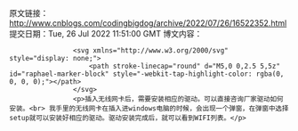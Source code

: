 原文链接：http://www.cnblogs.com/codingbigdog/archive/2022/07/26/16522352.html
提交日期：Tue, 26 Jul 2022 11:51:00 GMT
博文内容：

                    <svg xmlns="http://www.w3.org/2000/svg" style="display: none;">
                        <path stroke-linecap="round" d="M5,0 0,2.5 5,5z" id="raphael-marker-block" style="-webkit-tap-highlight-color: rgba(0, 0, 0, 0);"></path>
                    </svg>
                    <p>插入无线网卡后，需要安装相应的驱动。可以直接咨询厂家驱动如何安装。<br> 我手里的无线网卡在插入进windows电脑的时候，会出现一个弹窗，在弹窗中选择setup就可以安装好相应的驱动。驱动安装完成后，就可以看到WIFI列表。</p>
                
